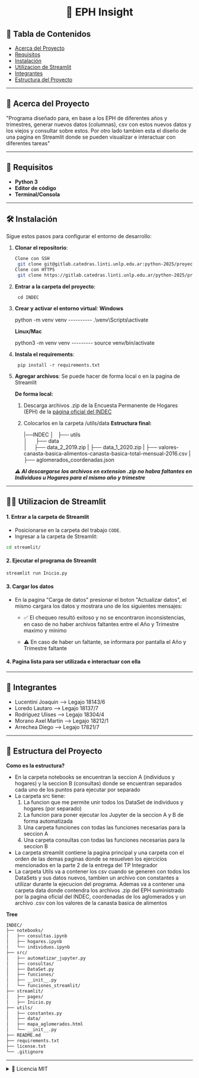 <!-- Título centrado -->
<h1 align="center">📁 EPH Insight</h1>

<!-- Tabla de contenidos -->
## 📑 Tabla de Contenidos
- [Acerca del Proyecto](#-acerca-del-proyecto)
- [Requisitos](#-requisitos)
- [Instalación](#-instalación)
- [Utilizacion de Streamlit](#-utilizacion-de-streamlit)
- [Integrantes](#-integrantes)
- [Estructura del Proyecto](#-estructura-del-proyecto)

--------------------------------------------------------------------
## 🌟 Acerca del Proyecto
"Programa diseñado para, en base a los EPH de diferentes años y trimestres, generar nuevos datos (columnas), csv con estos nuevos datos y los viejos y consultar sobre estos. Por otro lado tambien esta el diseño de una pagina en Streamlit donde se pueden visualizar e interactuar con diferentes tareas"

--------------------------------------------------------------------
## 🌳 Requisitos

- **Python 3**
- **Editor de código**
- **Terminal/Consola**

--------------------------------------------------------------------
## 🛠️ Instalación

Sigue estos pasos para configurar el entorno de desarrollo:

1. **Clonar el repositorio**:
   ```bash
   Clone con SSH
    git clone git@gitlab.catedras.linti.unlp.edu.ar:python-2025/proyectos/grupo26/code.git
   Clone con HTTPS
    git clone https://gitlab.catedras.linti.unlp.edu.ar/python-2025/proyectos/grupo26/code.git

2. **Entrar a la carpeta del proyecto**:

        cd INDEC

3. **Crear y activar el entorno virtual**:
    **Windows**

    python -m venv venv  ----------  .\venv\Scripts\activate

    **Linux/Mac**

    python3 -m venv venv  ---------  source venv/bin/activate

4. **Instala el requirements**:

        pip install -r requirements.txt

4. **Agregar archivos**: Se puede hacer de forma local o en la pagina de Streamlit

    **De forma local:**
    1. Descarga archivos .zip de la Encuesta Permanente de Hogares (EPH) de la [página oficial del INDEC](https://www.indec.gob.ar/indec/web/Institucional-Indec-BasesDeDatos)
    2. Colocarlos en la carpeta /utils/data
    **Estructura final:**

        |──INDEC
        │   ├── utils                           
        │         ├── data                 
        │               ├── data_2_2019.zip
        |               ├── data_1_2020.zip
        |               ├── valores-canasta-basica-alimentos-canasta-basica-total-mensual-2016.csv
        |               ├── aglomerados_coordenadas.json

    ***⚠️ Al descargarse los archivos en extension .zip no habra faltantes en Individuos u Hogares para el mismo año y trimestre***
--------------------------------------------------------------------
## 👨‍💻 Utilizacion de Streamlit

#### 1. **Entrar a la carpeta de Streamlit**

- Posicionarse en la carpeta del trabajo `CODE`.
- Ingresar a la carpeta de Streamlit:

```bash
cd streamlit/
```

#### 2. **Ejecutar el programa de Streamlit**

```bash
streamlit run Inicio.py
```

#### 3. **Cargar los datos**
- En la pagina "Carga de datos" presionar el boton "Actualizar datos", el mismo cargara los datos y mostrara uno de los siguientes mensajes:

    - ✅ El chequeo resultó exitoso y no se encontraron inconsistencias, en caso de no haber archivos faltantes entre el Año y Trimestre maximo y minimo

    - ⚠️ En caso de haber un faltante, se informara por pantalla el Año y Trimestre faltante

#### 4. **Pagina lista para ser utilizada e interactuar con ella**

--------------------------------------------------------------------
## 👥 Integrantes

- Lucentini Joaquin --> Legajo 18143/6
- Loredo Lautaro --> Legajo 18137/7
- Rodriguez Ulises --> Legajo 18304/4
- Morano Axel Martin --> Legajo 18212/1
- Arrechea Diego --> Legajo 17821/7

--------------------------------------------------------------------
## 🌳 Estructura del Proyecto

**Como es la estructura?**
- En la carpeta notebooks se encuentran la seccion A (individuos y hogares) y la seccion B (consultas) donde se encuentran separados cada uno de los puntos para ejecutar por separado
- La carpeta src tiene: 
    1. La funcion que me permite unir todos los DataSet de individuos y hogares (por separado)
    2. La funcion para poner ejecutar los Jupyter de la seccion A y B de forma automatizada
    3. Una carpeta funciones con todas las funciones necesarias para la seccion A
    4. Una carpeta consultas con todas las funciones necesarias para la seccion B
- La carpeta streamlit contiene la pagina principal y una carpeta con el orden de las demas paginas donde se resuelven los ejercicios mencionados en la parte 2 de la entrega del TP Integrador
- La carpeta Utils va a contener los csv cuando se generen con todos los DataSets y sus datos nuevos, tambien un archivo con constantes a utilizar durante la ejecucion del programa. Ademas va a contener una carpeta data donde contendra los archivos .zip del EPH suministrado por la pagina oficial del INDEC, coordenadas de los aglomerados y un archivo .csv con los valores de la canasta basica de alimentos

**Tree**

```bash
INDEC/
├── notebooks/
│   ├── consultas.ipynb
│   ├── hogares.ipynb
│   └── individuos.ipynb
├── src/
│   ├── automatizar_jupyter.py
│   ├── consultas/          
│   ├── DataSet.py
│   ├── funciones/          
│   ├── __init__.py
│   └── funciones_streamlit/ 
├── streamlit/          
│   ├── pages/
│   ├── Inicio.py
├── utils/
│   ├── constantes.py
│   ├── data/    
│   ├── mapa_aglomerados.html  
│   └── __init__.py
├── README.md
├── requirements.txt
├── license.txt
└── .gitignore
```

--------------------------------------------------------------------
<details>
<summary>📝 Licencia MIT</summary>

Copyright (c) 2025 [Grupo 26]  

Por la presente se concede permiso, de forma gratuita, a cualquier persona que obtenga una copia de este software y de los archivos de documentación asociados, para utilizar el Software sin restricciones, incluyendo, sin limitación, los derechos a usar, copiar, modificar, fusionar, publicar, distribuir, sublicenciar y/o vender copias del Software, y a permitir a las personas a quienes se les proporcione el Software hacerlo, sujeto a las siguientes condiciones:

El aviso de copyright anterior y este aviso de permiso deberán incluirse en todas las copias o partes sustanciales del Software.

EL SOFTWARE SE PROPORCIONA "TAL CUAL", SIN GARANTÍA DE NINGÚN TIPO, EXPRESA O IMPLÍCITA, INCLUYENDO PERO NO LIMITÁNDOSE A LAS GARANTÍAS DE COMERCIALIZACIÓN, IDONEIDAD PARA UN PROPÓSITO PARTICULAR Y NO INFRACCIÓN. EN NINGÚN CASO LOS AUTORES O LOS TITULARES DEL COPYRIGHT SERÁN RESPONSABLES DE NINGUNA RECLAMACIÓN, DAÑO O OTRA RESPONSABILIDAD, YA SEA EN UNA ACCIÓN CONTRACTUAL, AGRAVIO O DE OTRO TIPO, QUE SURJA DE O EN CONEXIÓN CON EL SOFTWARE O EL USO U OTROS TRATOS EN EL SOFTWARE.

</details>